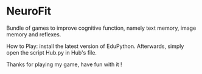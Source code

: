# NeuroFit
Bundle of games to improve cognitive function, namely text memory, image memory and reflexes.

How to Play: install the latest version of EduPython. Afterwards, simply open the script Hub.py in Hub's file.

Thanks for playing my game, have fun with it !
